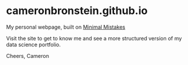 # cameronbronstein.github.io
My personal webpage, built on [Minimal Mistakes](https://github.com/mmistakes/minimal-mistakes)

Visit the site to get to know me and see a more structured version of my data science portfolio.

Cheers,
Cameron

